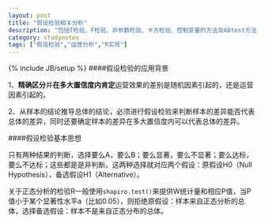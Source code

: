 ```yaml
---
layout: post
title: "假设检验相关分析"
description: "包括T检验、F检验、非参数检验、卡方检验、控制变量的方法及ABtest方法"
category: studynotes
tags: ["假设检验","运营分析","R实现"]
---
```

{% include JB/setup %}
####假设检验的应用背景

1、**精确区分**并**在多大置信度内肯定**运营效果的差别是随机因素引起的，还是运营因素引起的。

2、从样本的结论推导总体的结论，必须进行假设检验来判断样本的差异能否代表总体的差异，同时还要确定样本的差异在多大置信度内可以代表总体的差异。

####假设检验基本思想

只有两种结果的判断，选择要么A，要么B；要么显著，要么不显著；要么达标，要么不达标；这些都是是非判断。这两种选择就对应两个假设：原假设H0（Null Hypothesis），备选假设H1（Alternative）。

关于正态分析的检验R一般使用`shapiro.test()`来提供W统计量和相应P值，当P值小于某个显著性水平a（比如0.05），则拒绝原假设：样本来自正态分析的总体，选择备选假设：样本不是来自正态分布的总体。
